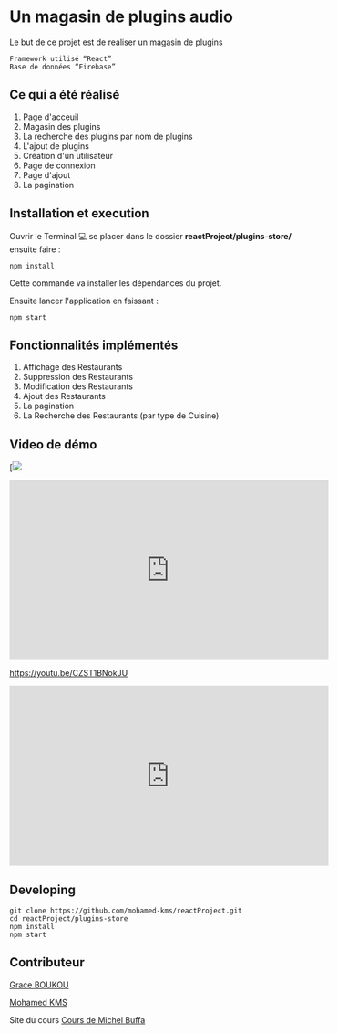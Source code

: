 # Un magasin de plugins audio

Le but de ce projet est de realiser un magasin de plugins

    Framework utilisé “React”
    Base de données “Firebase”

## Ce qui a été réalisé
1. Page d'acceuil
1. Magasin des plugins
1. La recherche des plugins par nom de plugins
1. L'ajout de plugins
1. Création d'un utilisateur
1. Page de connexion
1. Page d'ajout
1. La pagination

## Installation et execution
Ouvrir le Terminal :computer: se placer dans le dossier **reactProject/plugins-store/** ensuite faire :

<!-- ➜  projet_react $ cd resto-with-react/ -->

```
npm install
```
Cette commande va installer les dépendances du projet.

Ensuite lancer l'application en faissant :
```
npm start
```
## Fonctionnalités implémentés

1. Affichage des Restaurants
1. Suppression des Restaurants
1. Modification des Restaurants
1. Ajout des Restaurants
1. La pagination
1. La Recherche des Restaurants (par type de Cuisine)

## Video de démo
[![](https://youtu.be/yHNR-EX5v18 "")

<iframe width="560" height="315" src="https://www.youtube.com/embed/yHNR-EX5v18" frameborder="0" allow="accelerometer; autoplay; encrypted-media; gyroscope; picture-in-picture" allowfullscreen></iframe>




https://youtu.be/CZST1BNokJU

<iframe width="560" height="315" src="https://www.youtube.com/embed/CZST1BNokJU" frameborder="0" allow="accelerometer; autoplay; encrypted-media; gyroscope; picture-in-picture" allowfullscreen></iframe>


## Developing
```
git clone https://github.com/mohamed-kms/reactProject.git
cd reactProject/plugins-store
npm install
npm start
```

## Contributeur

[Grace BOUKOU](https://github.com/GraceBK)

[Mohamed KMS](https://github.com/mohamed-kms)

Site du cours
[Cours de Michel Buffa](http://miageprojet2.unice.fr/Intranet_de_Michel_Buffa/MBDS_2018-2019%3a_Server_Side_JavaScript%2c_Frameworks_JS_front-end)